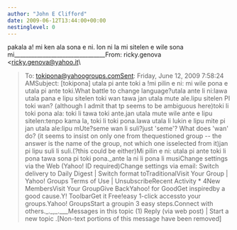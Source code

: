 ```yaml
---
author: "John E Clifford"
date: 2009-06-12T13:44:00+00:00
nestinglevel: 0
---
```

pakala a! mi ken ala sona e ni. lon ni la mi sitelen e wile sona mi\_\_\_\_\_\_\_\_\_\_\_\_\_\_\_\_\_\_\_\_\_\_\_\_\_\_\_\_\_\_\_\_From: ricky.genova <[ricky.genova@yahoo.it](mailto://ricky.genova@yahoo.it)\
>To: [tokipona@yahoogroups.comSent](mailto://tokipona@yahoogroups.comSent): Friday, June 12, 2009 7:58:24 AMSubject: \[tokipona\] utala pi ante toki a !mi pilin e ni: mi wile pona e utala pi ante toki.What battle to change language?utala ante li ni:lawa utala pana e lipu sitelen toki wan tawa jan utala mute ale.lipu sitelen PI toki wan? (although I admit that tp seems to be ambiguous here)toki li toki pona ala: toki li tawa toki ante.jan utala mute wile ante e lipu sitelen:tenpo kama la, toki li toki pona.lawa utala li lukin e lipu mite pi jan utala ale:lipu mUte?seme wan li suli?just 'seme'? What does 'wan' do? (it seems to insist on only one from thequestioned group --
 the answer is the name of the group, not which one isselected from it)jan pi lipu suli li suli.(?this could be either)Mi pilin e ni: utala pi ante toki li pona tawa sona pi toki pona.\_ante la ni li pona li musiChange settings via the Web (Yahoo! ID required)Change settings via email: Switch delivery to Daily Digest | Switch format toTraditionalVisit Your Group | Yahoo! Groups Terms of Use | UnsubscribeRecent Activity \* 4New MembersVisit Your GroupGive BackYahoo! for GoodGet inspiredby a good cause.Y! ToolbarGet it Free!easy 1-click accessto your groups.Yahoo! GroupsStart a groupin 3 easy steps.Connect with others.\_.\_,\_.\_\_\_Messages in this topic (1) Reply (via web post) | Start a new topic .\[Non-text portions of this message have been removed\]